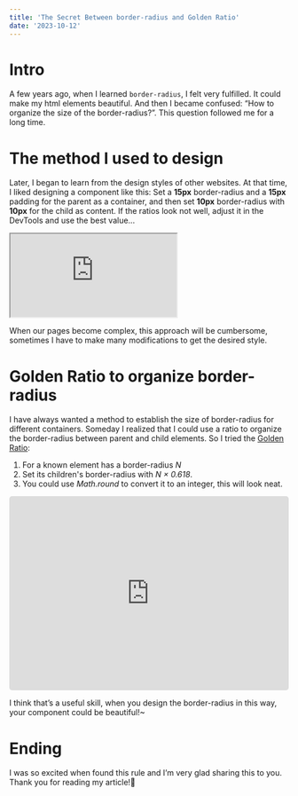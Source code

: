 ```yaml
---
title: 'The Secret Between border-radius and Golden Ratio'
date: '2023-10-12'
---
```


# Intro

A few years ago, when I learned `border-radius`, I felt very fulfilled. It could make my html elements beautiful. And then I became confused: “How to organize the size of the border-radius?”. This question followed me for a long time.

# The method I used to design

Later, I began to learn from the design styles of other websites. At that time, I liked designing a component like this: Set a **15px** border-radius and a **15px** padding for the parent as a container, and then set **10px** border-radius with **10px** for the child as content. If the ratios look not well, adjust it in the DevTools and use the best value...

<iframe
  className="showcase"
  src="https://codesandbox.io/embed/old-radial-design-8cvh5q?fontsize=14&hidenavigation=1&theme=dark&hidedevtools=1&codemirror=1"
  title="old radial design"
></iframe>

When our pages become complex, this approach will be cumbersome, sometimes I have to make many modifications to get the desired style.

# Golden Ratio to organize border-radius

I have always wanted a method to establish the size of border-radius for different containers. Someday I realized that I could use a ratio to organize the border-radius between parent and child elements. So I tried the [Golden Ratio](https://en.wikipedia.org/wiki/Golden_ratio):

1. For a known element has a border-radius _N_
2. Set its children's border-radius with _N × 0.618_.
3. You could use _Math.round_ to convert it to an integer, this will look neat.

<iframe src="https://codesandbox.io/embed/golden-ratio-radius-37t58g?fontsize=14&hidenavigation=1&theme=dark&hidedevtools=1&codemirror=1"
  class="showcase"
  title="golden ratio radius"
></iframe>

I think that’s a useful skill, when you design the border-radius in this way, your component could be beautiful!~

# Ending

I was so excited when found this rule and I’m very glad sharing this to you. Thank you for reading my article!🙌

<style>
  .showcase {
    width: 100%;
    height: 350px;
    border-radius: 5px;
    overflow:hidden;
    border: 0;
  }
</style>
